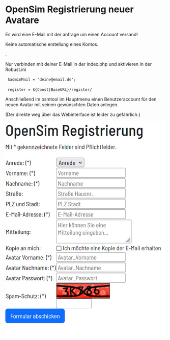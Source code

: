 # OpenSim Registrierung neuer Avatare
Es wird eine E-Mail mit der anfrage um einen Account versand!

Keine automatische erstellung eines Kontos.

.

Nur verbinden mit deiner E-Mail in der index.php und aktivieren in der Robust.ini

     $adminMail = 'deine@email.de';

     register = ${Const|BaseURL}/register/

Anschließend im osmtool im Hauptmenu einen Benutzeraccount für den neuen Avatar mit seinen gewünschten Daten anlegen.

(Der direkte weg über das Webinterface ist leider zu gefährlich.)

     

![GitHub Logo](https://github.com/BigManzai/OpenSim-Shell-Script/blob/main/web/register/register.jpg)
